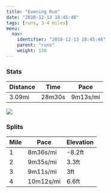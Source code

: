 ```yaml
---
title: "Evening Run"
date: "2018-12-13 18:45:48"
tags: [runs, 3-4 miles]
menu:
  nav:
    identifier: "2018-12-13 18:45:48"
    parent: "runs"
    weight: 130
---
```


### Stats

| Distance | Time | Pace |
|----------|------|------|
|3.09mi|28m30s|9m13s/mi|

<img src='https://maps.googleapis.com/maps/api/staticmap?maptype=roadmap&path=enc:s{jeIreyLhBxCtD_A{AvDDlDlHzNnHxBbMdVvDxMtGfg@s@iAz@bKe@~k@b@wg@u@kOn@|AaI_k@uE_QsKmP}CGoEuFyDsN?iFeCeGz@~D{@rB&key=AIzaSyC1MId7bFpkLXNAaYhBSTb8jLyiSqzbDtM&size=800x800&markers=color:yellow|label:S|53.47274,-2.2641&markers=color:green|label:F|53.47226,-2.2646899999999994'>

### Splits

| Mile | Pace | Elevation |
|------|------|-----------|
|1|8m36s/mi|-8.2ft|
|2|9m35s/mi|3.3ft|
|3|9m11s/mi|3ft|
|4|10m12s/mi|6.6ft|
